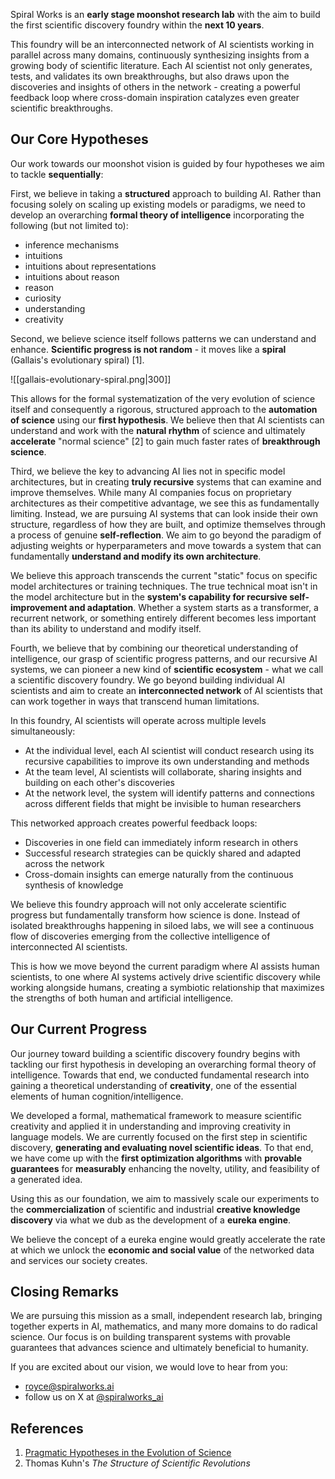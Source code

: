 Spiral Works is an **early stage moonshot research lab** with the aim to build the first scientific discovery foundry within the **next 10 years**.
 
This foundry will be an interconnected network of AI scientists working in parallel across many domains, continuously synthesizing insights from a growing body of scientific literature. Each AI scientist not only generates, tests, and validates its own breakthroughs, but also draws upon the discoveries and insights of others in the network - creating a powerful feedback loop where cross-domain inspiration catalyzes even greater scientific breakthroughs.
## Our Core Hypotheses

Our work towards our moonshot vision is guided by four hypotheses we aim to tackle **sequentially**:

First, we believe in taking a **structured** approach to building AI. Rather than focusing solely on scaling up existing models or paradigms, we need to develop an overarching **formal theory of intelligence** incorporating the following (but not limited to):
- inference mechanisms
- intuitions
- intuitions about representations
- intuitions about reason
- reason 
- curiosity
- understanding
- creativity

Second, we believe science itself follows patterns we can understand and enhance. **Scientific progress is not random** - it moves like a **spiral** (Gallais's evolutionary spiral) [1]. 

![[gallais-evolutionary-spiral.png|300]]

This allows for the formal systematization of the very evolution of science itself and consequently a rigorous, structured approach to the **automation of science** using our **first hypothesis**. We believe then that AI scientists can understand and work with the **natural rhythm** of science and ultimately **accelerate** "normal science" [2] to gain much faster rates of **breakthrough science**.

Third, we believe the key to advancing AI lies not in specific model architectures, but in creating **truly recursive** systems that can examine and improve themselves. While many AI companies focus on proprietary architectures as their competitive advantage, we see this as fundamentally limiting. Instead, we are pursuing AI systems that can look inside their own structure, regardless of how they are built, and optimize themselves through a process of genuine **self-reflection**. We aim to go beyond the paradigm of adjusting weights or hyperparameters and move towards a system that can fundamentally **understand and modify its own architecture**.

We believe this approach transcends the current "static" focus on specific model architectures or training techniques. The true technical moat isn't in the model architecture but in the **system's capability for recursive self-improvement and adaptation**. Whether a system starts as a transformer, a recurrent network, or something entirely different becomes less important than its ability to understand and modify itself. 

Fourth, we believe that by combining our theoretical understanding of intelligence, our grasp of scientific progress patterns, and our recursive AI systems, we can pioneer a new kind of **scientific ecosystem** - what we call a scientific discovery foundry. We go beyond building individual AI scientists and aim to create an **interconnected network** of AI scientists that can work together in ways that transcend human limitations.

In this foundry, AI scientists will operate across multiple levels simultaneously:
- At the individual level, each AI scientist will conduct research using its recursive capabilities to improve its own understanding and methods
- At the team level, AI scientists will collaborate, sharing insights and building on each other's discoveries
- At the network level, the system will identify patterns and connections across different fields that might be invisible to human researchers

This networked approach creates powerful feedback loops:
- Discoveries in one field can immediately inform research in others
- Successful research strategies can be quickly shared and adapted across the network
- Cross-domain insights can emerge naturally from the continuous synthesis of knowledge

We believe this foundry approach will not only accelerate scientific progress but fundamentally transform how science is done. Instead of isolated breakthroughs happening in siloed labs, we will see a continuous flow of discoveries emerging from the collective intelligence of interconnected AI scientists.

This is how we move beyond the current paradigm where AI assists human scientists, to one where AI systems actively drive scientific discovery while working alongside humans, creating a symbiotic relationship that maximizes the strengths of both human and artificial intelligence.

## Our Current Progress
Our journey toward building a scientific discovery foundry begins with tackling our first hypothesis in developing an overarching formal theory of intelligence. Towards that end, we conducted fundamental research into gaining a theoretical understanding of **creativity**, one of the essential elements of human cognition/intelligence.

We developed a formal, mathematical framework to measure scientific creativity and applied it in understanding and improving creativity in language models. We are currently focused on the first step in scientific discovery, **generating and evaluating novel scientific ideas**. To that end, we have come up with the **first optimization algorithms** with **provable guarantees** for **measurably** enhancing the novelty, utility, and feasibility of a generated idea. 

Using this as our foundation, we aim to massively scale our experiments to the **commercialization** of scientific and industrial **creative knowledge discovery** via what we dub as the development of a **eureka engine**. 

We believe the concept of a eureka engine would greatly accelerate the rate at which we unlock the **economic and social value** of the networked data and services our society creates. 


## Closing Remarks
We are pursuing this mission as a small, independent research lab, bringing together experts in AI, mathematics, and many more domains to do radical science. Our focus is on building transparent systems with provable guarantees that advances science and ultimately beneficial to humanity.

If you are excited about our vision, we would love to hear from you:
- royce@spiralworks.ai
- follow us on X at [@spiralworks_ai](https://x.com/spiralworks_ai)


## References

1. [Pragmatic Hypotheses in the Evolution of Science](https://www.mdpi.com/1099-4300/21/9/883)
2. Thomas Kuhn's *The Structure of Scientific Revolutions*




